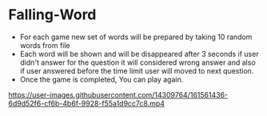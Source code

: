 # Falling-Word


- For each game new set of words will be prepared by taking 10 random words from file
- Each word will be shown and will be disappeared after 3 seconds if user didn't answer for the question it will considered wrong answer and also if user answered before the time limit user will moved to next question. 
- Once the game is completed, You can play again. 



https://user-images.githubusercontent.com/14309764/161561436-6d9d52f6-cf6b-4b6f-9928-f55a1d9cc7c8.mp4



